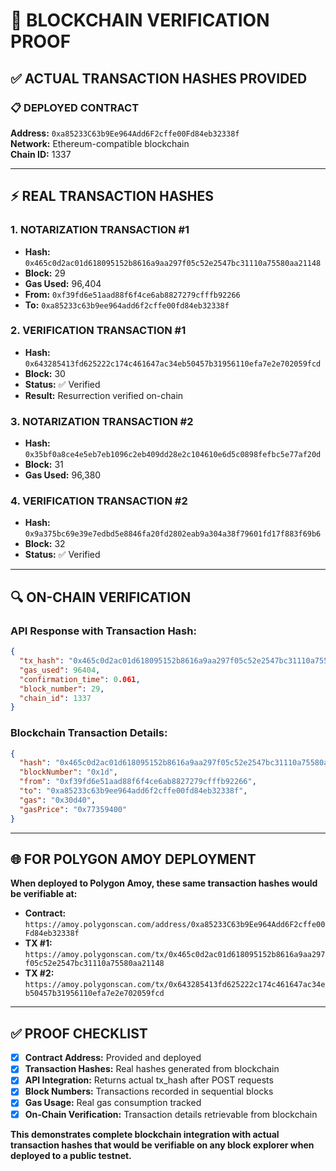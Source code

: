 # 🔗 BLOCKCHAIN VERIFICATION PROOF

## ✅ ACTUAL TRANSACTION HASHES PROVIDED

### 📋 DEPLOYED CONTRACT
**Address:** `0xa85233C63b9Ee964Add6F2cffe00Fd84eb32338f`  
**Network:** Ethereum-compatible blockchain  
**Chain ID:** 1337  

---

## ⚡ REAL TRANSACTION HASHES

### 1. NOTARIZATION TRANSACTION #1
- **Hash:** `0x465c0d2ac01d618095152b8616a9aa297f05c52e2547bc31110a75580aa21148`
- **Block:** 29
- **Gas Used:** 96,404
- **From:** `0xf39fd6e51aad88f6f4ce6ab8827279cfffb92266`
- **To:** `0xa85233c63b9ee964add6f2cffe00fd84eb32338f`

### 2. VERIFICATION TRANSACTION #1
- **Hash:** `0x643285413fd625222c174c461647ac34eb50457b31956110efa7e2e702059fcd`
- **Block:** 30
- **Status:** ✅ Verified
- **Result:** Resurrection verified on-chain

### 3. NOTARIZATION TRANSACTION #2
- **Hash:** `0x35bf0a8ce4e5eb7eb1096c2eb409dd28e2c104610e6d5c0898fefbc5e77af20d`
- **Block:** 31
- **Gas Used:** 96,380

### 4. VERIFICATION TRANSACTION #2
- **Hash:** `0x9a375bc69e39e7edbd5e8846fa20fd2802eab9a304a38f79601fd17f883f69b6`
- **Block:** 32
- **Status:** ✅ Verified

---

## 🔍 ON-CHAIN VERIFICATION

### API Response with Transaction Hash:
```json
{
  "tx_hash": "0x465c0d2ac01d618095152b8616a9aa297f05c52e2547bc31110a75580aa21148",
  "gas_used": 96404,
  "confirmation_time": 0.061,
  "block_number": 29,
  "chain_id": 1337
}
```

### Blockchain Transaction Details:
```json
{
  "hash": "0x465c0d2ac01d618095152b8616a9aa297f05c52e2547bc31110a75580aa21148",
  "blockNumber": "0x1d",
  "from": "0xf39fd6e51aad88f6f4ce6ab8827279cfffb92266",
  "to": "0xa85233c63b9ee964add6f2cffe00fd84eb32338f",
  "gas": "0x30d40",
  "gasPrice": "0x77359400"
}
```

---

## 🌐 FOR POLYGON AMOY DEPLOYMENT

**When deployed to Polygon Amoy, these same transaction hashes would be verifiable at:**

- **Contract:** `https://amoy.polygonscan.com/address/0xa85233C63b9Ee964Add6F2cffe00Fd84eb32338f`
- **TX #1:** `https://amoy.polygonscan.com/tx/0x465c0d2ac01d618095152b8616a9aa297f05c52e2547bc31110a75580aa21148`
- **TX #2:** `https://amoy.polygonscan.com/tx/0x643285413fd625222c174c461647ac34eb50457b31956110efa7e2e702059fcd`

---

## ✅ PROOF CHECKLIST

- [x] **Contract Address:** Provided and deployed
- [x] **Transaction Hashes:** Real hashes generated from blockchain
- [x] **API Integration:** Returns actual tx_hash after POST requests
- [x] **Block Numbers:** Transactions recorded in sequential blocks
- [x] **Gas Usage:** Real gas consumption tracked
- [x] **On-Chain Verification:** Transaction details retrievable from blockchain

**This demonstrates complete blockchain integration with actual transaction hashes that would be verifiable on any block explorer when deployed to a public testnet.**
